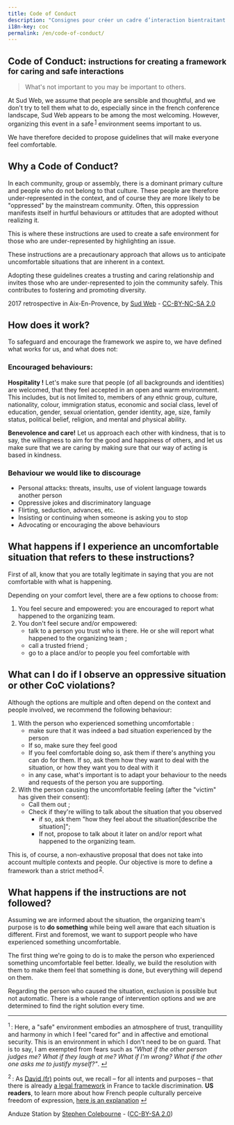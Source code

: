 ```yaml
---
title: Code of Conduct
description: "Consignes pour créer un cadre d’interaction bientraitant et protecteur"
i18n-key: coc
permalink: /en/code-of-conduct/
---
```


<section class="section">
  <div class="wrapper" markdown="1">

# Code of Conduct: <small>instructions for creating a framework for caring and safe interactions</small>

> What's not important to you may be important to others.

At Sud Web, we assume that people are sensible and thoughtful, and we don't try to tell them what to do, especially since in the french conference landscape, Sud Web appears to be among the most welcoming. However, organizing this event in a safe&#8239;<sup><a href="#note1" id="note1-source">1</a></sup> environment seems important to us.

We have therefore decided to propose guidelines that will make everyone feel comfortable.

## Why a Code of Conduct?

In each community, group or assembly, there is a dominant primary culture and people who do not belong to that culture. These people are therefore under-represented in the context, and of course they are more likely to be "oppressed" by the mainstream community. Often, this oppression manifests itself in hurtful behaviours or attitudes that are adopted without realizing it.

This is where these instructions are used to create a safe environment for those who are under-represented by highlighting an issue.

These instructions are a precautionary approach that allows us to anticipate uncomfortable situations that are inherent in a context.

Adopting these guidelines creates a trusting and caring relationship and invites those who are under-represented to join the community safely. This contributes to fostering and promoting diversity.

<div class="banner-forum lozad">
  <p class="photo-credits">
    2017 retrospective in Aix-En-Provence, by <a href="https://flic.kr/p/V37cLo" target="_blank" rel="noopener noreferrer">Sud Web</a> - <a href="https://creativecommons.org/licenses/by-nc-sa/2.0/" target="_blank" rel="noopener noreferrer">CC-BY-NC-SA 2.0</a>
  </p>
</div>

## How does it work?

To safeguard and encourage the framework we aspire to, we have defined what works for us, and what does not:

### Encouraged behaviours:

**Hospitality !**
Let's make sure that people (of all backgrounds and identities) are welcomed, that they feel accepted in an open and warm environment. This includes, but is not limited to, members of any ethnic group, culture, nationality, colour, immigration status, economic and social class, level of education, gender, sexual orientation, gender identity, age, size, family status, political belief, religion, and mental and physical ability.

**Benevolence and care!**
Let us approach each other with kindness, that is to say, the willingness to aim for the good and happiness of others, and let us make sure that we are caring by making sure that our way of acting is based in kindness.

### Behaviour we would like to discourage

* Personal attacks: threats, insults, use of violent language towards another person
* Oppressive jokes and discriminatory language
* Flirting, seduction, advances, etc.
* Insisting or continuing when someone is asking you to stop
* Advocating or encouraging the above behaviours

## What happens if I experience an uncomfortable situation that refers to these instructions?

First of all, know that you are totally legitimate in saying that you are not comfortable with what is happening.

Depending on your comfort level, there are a few options to choose from:

1. You feel secure and empowered: you are encouraged to report what happened to the organizing team.
2. You don't feel secure and/or empowered:
    * talk to a person you trust who is there. He or she will report what happened to the organizing team ;
    * call a trusted friend ;
    * go to a place and/or to people you feel comfortable with

## What can I do if I observe an oppressive situation or other CoC violations?

Although the options are multiple and often depend on the context and people involved, we recommend the following behaviour:

1. With the person who experienced something uncomfortable :
    * make sure that it was indeed a bad situation experienced by the person
    * If so, make sure they feel good
    * If you feel comfortable doing so, ask them if there's anything you can do for them. If so, ask them how they want to deal with the situation, or how they want you to deal with it
    * in any case, what's important is to adapt your behaviour to the needs and requests of the person you are supporting.
2. With the person causing the uncomfortable feeling (after the "victim" has given their consent):
    * Call them out ;
    * Check if they're willing to talk about the situation that you observed
        * if so, ask them "how they feel about the situation[describe the situation]";
        * If not, propose to talk about it later on and/or report what happened to the organizing team.

This is, of course, a non-exhaustive proposal that does not take into account multiple contexts and people. Our objective is more to define a framework than a strict method&#8239;<sup><a href="#note2" id="note2-source">2</a></sup>.

## What happens if the instructions are not followed?

Assuming we are informed about the situation, the organizing team's purpose is to **do something** while being well aware that each situation is different. First and foremost, we want to support people who have experienced something uncomfortable.

The first thing we're going to do is to make the person who experienced something uncomfortable feel better. Ideally, we build the resolution with them to make them feel that something is done, but everything will depend on them.

Regarding the person who caused the situation, exclusion is possible but not automatic. There is a whole range of intervention options and we are determined to find the right solution every time.

***

<sup id="note1">1</sup>&#8239;: Here, a "safe" environment embodies an atmosphere of trust, tranquillity and harmony in which I feel "cared for" and in affective and emotional security. This is an environment in which I don't need to be on guard. That is to say, I am exempted from fears such as *"What if the other person judges me? What if they laugh at me? What if I'm wrong? What if the other one asks me to justify myself?"*. <a href="#note1-source">↵</a>

<sup id="note2">2</sup>&#8239;: As [David (fr)](https://larlet.fr/david/stream/2018/01/12/) points out, we recall – for all intents and purposes – that there is already [a legal framework](https://www.legifrance.gouv.fr/affichSarde.do?reprise=true&page=1&idSarde=SARDOBJT000007118441) in France to tackle discrimination. **US readers**, to learn more about how French people culturally perceive freedom of expression, [here is an explanation](https://blogs.loc.gov/law/2015/03/falqs-freedom-of-speech-in-france/) <a href="#note2-source">↵</a>

</div>
</section>

<div class="banner-station lozad">
  <p class="photo-credits">
    Anduze Station by <a href="https://flic.kr/p/vMJMvT">Stephen Colebourne</a> - (<a href="https://creativecommons.org/licenses/by-sa/2.0/" title="Licence Creative Commons">CC-BY-SA 2.0</a>)
  </p>
</div>

